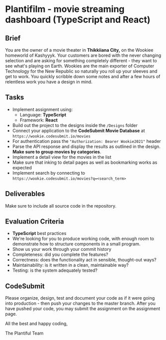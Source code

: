 # Plantifilm - movie streaming dashboard (TypeScript and React)

## Brief

You are the owner of a movie theater in **Thikkiiana City,** on the Wookiee homeworld of Kashyyyk. Your customers are bored with the never changing selection and are asking for something completely different - they want to see what's playing on Earth. Wookies are the main exporter of Computer Technology for the New Republic so naturally you roll up your sleeves and get to work. You quickly scribble down some notes and after a few hours of relentless work you have a design in mind.

## Tasks

- Implement assignment using:
  - Language: **TypeScript**
  - Framework: **React**
- Build out the project to the designs inside the `/Designs` folder
- Connect your application to the **CodeSubmit Movie Database** at `https://wookie.codesubmit.io/movies`
- For authentication pass the `"Authorization: Bearer Wookie2021"` header
- Parse the API response and display the results as outlined in the design. **Make sure to group movies by categories**.
- Implement a detail view for the movies in the list
- Make sure that inking to detail pages as well as bookmarking works as expected
- Implement search by connecting to `https://wookie.codesubmit.io/movies?q=<search_term>`

## Deliverables

Make sure to include all source code in the repository.

## Evaluation Criteria

- **TypeScript** best practices
- We're looking for you to produce working code, with enough room to demonstrate how to structure components in a small program.
- Show us your work through your commit history
- Completeness: did you complete the features?
- Correctness: does the functionality act in sensible, thought-out ways?
- Maintainability: is it written in a clean, maintainable way?
- Testing: is the system adequately tested?

## CodeSubmit

Please organize, design, test and document your code as if it were
going into production - then push your changes to the master branch. After you have pushed your code, you may submit the assignment on the assignment page.

All the best and happy coding,

The Plantiful Team

